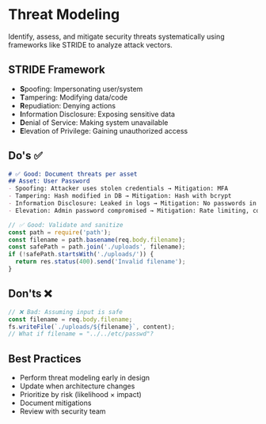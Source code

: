 # Threat Modeling

Identify, assess, and mitigate security threats systematically using frameworks like STRIDE to analyze attack vectors.

## STRIDE Framework

- **S**poofing: Impersonating user/system
- **T**ampering: Modifying data/code
- **R**epudiation: Denying actions
- **I**nformation Disclosure: Exposing sensitive data
- **D**enial of Service: Making system unavailable
- **E**levation of Privilege: Gaining unauthorized access

## Do's ✅

```markdown
# ✅ Good: Document threats per asset
## Asset: User Password
- Spoofing: Attacker uses stolen credentials → Mitigation: MFA
- Tampering: Hash modified in DB → Mitigation: Hash with bcrypt
- Information Disclosure: Leaked in logs → Mitigation: No passwords in logs
- Elevation: Admin password compromised → Mitigation: Rate limiting, complexity
```

```javascript
// ✅ Good: Validate and sanitize
const path = require('path');
const filename = path.basename(req.body.filename);
const safePath = path.join('./uploads', filename);
if (!safePath.startsWith('./uploads/')) {
  return res.status(400).send('Invalid filename');
}
```

## Don'ts ❌

```javascript
// ❌ Bad: Assuming input is safe
const filename = req.body.filename;
fs.writeFile(`./uploads/${filename}`, content);
// What if filename = "../../etc/passwd"?
```

## Best Practices
- Perform threat modeling early in design
- Update when architecture changes
- Prioritize by risk (likelihood × impact)
- Document mitigations
- Review with security team
